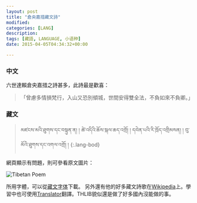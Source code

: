 ```yaml
---
layout: post
title: "倉央嘉措藏文詩"
modified:
categories: [LANG]
description:
tags: [藏語, LANGUAGE, 小语种]
date: 2015-04-05T04:34:32+00:00

---
```

### 中文

六世達賴倉央嘉措之詩甚多，此詩最是歡喜：

> 「曾慮多情損梵行，入山又恐別傾城，世間安得雙全法，不負如來不負卿。」


### 藏文

> མཛངས་མའི་ཐུགས་དང་བསྟུན་ན། ། 
ཚེ་འདིའི་ཆོས་སྐལ་ཆད་འགྲོ། །
དབེན་པའི་རི་ཁྲོད་འགྲིམསན། །
བུ་མོའི་ཐུགས་དང་འགལ་འགྲོ། །
{:.lang-bod}

網頁顯示有問題，則可參看原文圖片：

![Tibetan Poem]({{site.baseurl}}/assets/posts/images/2015-04-04-tibetan-poem.png)

所用字體，可以從[藏文字体]下載。
另外還有他的好多藏文詩歌在[Wikipedia]上。學習中也可使用[Translator]翻譯。THLIB貌似還是做了好多國內沒能做的事。

[Wikipedia]: http://bo.wikipedia.org/wiki/ཚངས་དབྱངས་རྒྱ་མཚོའི་མགུར་གླུ།
[Translator]: http://www.thlib.org/reference/dictionaries/tibetan-dictionary/translate.php
[藏文字体]: {{site.baseurl}}/assets/fonts/QomolangmaUchenSarchung.ttf
